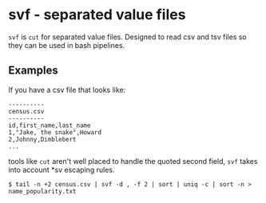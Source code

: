# svf - separated value files #

`svf` is `cut` for separated value files. Designed to read csv and tsv files so they can be used in bash pipelines.

## Examples ##

If you have a csv file that looks like:

```
----------
census.csv
----------
id,first_name,last_name
1,"Jake, the snake",Howard
2,Johnny,Dimblebert
...
```
tools like `cut` aren't well placed to handle the quoted second field, `svf` takes into account *sv escaping rules.

```
$ tail -n +2 census.csv | svf -d , -f 2 | sort | uniq -c | sort -n > name_popularity.txt
```
